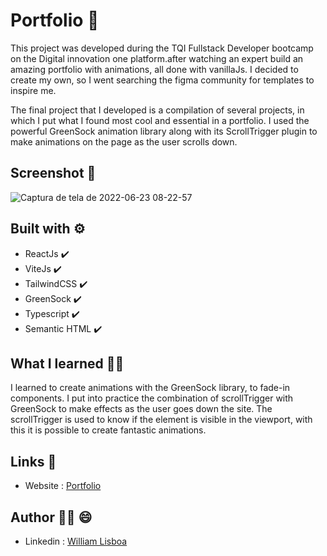 # Portfolio 📖

This project was developed during the TQI Fullstack Developer bootcamp on 
the Digital innovation one platform.after watching an expert build an amazing
portfolio with animations, all done with vanillaJs. I decided to create my own,
so I went searching the figma community for templates to inspire me.

The final project that I developed is a compilation of several projects,
in which I put what I found most cool and essential in a portfolio. I used
the powerful GreenSock animation library along with its ScrollTrigger plugin
to make animations on the page as the user scrolls down.

## Screenshot 📸

![Captura de tela de 2022-06-23 08-22-57](https://user-images.githubusercontent.com/66382974/175287943-6565abf1-8083-44af-8efb-a4295c6a7245.png)

## Built with ⚙️
- ReactJs ✔️
- ViteJs ✔️
- TailwindCSS ✔️
- GreenSock ✔️
- Typescript ✔️
- Semantic HTML ✔️

## What I learned 🧑‍💻

I learned to create animations with the GreenSock library, to fade-in components.
I put into practice the combination of scrollTrigger with GreenSock to make effects as
the user goes down the site. The scrollTrigger is used to know if the element is visible
in the viewport, with this it is possible to create fantastic animations.

## Links 🔗

- Website : [Portfolio](https://portfolio-will763.vercel.app/)

## Author 🙋‍♂️ 😄

- Linkedin : [William Lisboa](https://www.linkedin.com/in/william-k-lisboa/) 
